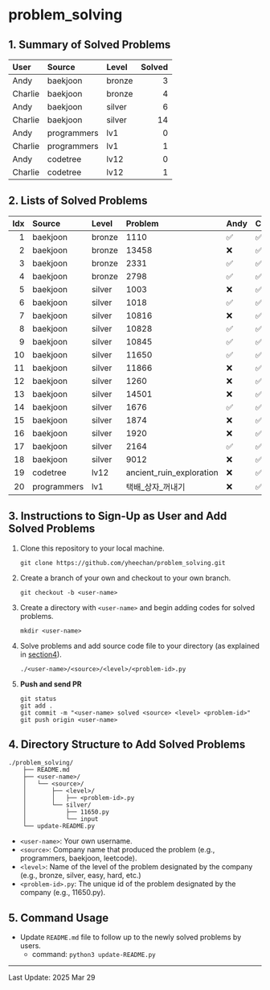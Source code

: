 # problem_solving

## 1. Summary of Solved Problems
<!-- START_TABLE_SUMMARY -->
| User    | Source      | Level   |   Solved |
|:--------|:------------|:--------|---------:|
| Andy    | baekjoon    | bronze  |        3 |
| Charlie | baekjoon    | bronze  |        4 |
| Andy    | baekjoon    | silver  |        6 |
| Charlie | baekjoon    | silver  |       14 |
| Andy    | programmers | lv1     |        0 |
| Charlie | programmers | lv1     |        1 |
| Andy    | codetree    | lv12    |        0 |
| Charlie | codetree    | lv12    |        1 |
<!-- END_TABLE_SUMMARY -->

## 2. Lists of Solved Problems
<!-- START_TABLE_LIST -->
|   Idx | Source      | Level   | Problem                  | Andy   | Charlie   |
|------:|:------------|:--------|:-------------------------|:-------|:----------|
|     1 | baekjoon    | bronze  | 1110                     | ✅     | ✅        |
|     2 | baekjoon    | bronze  | 13458                    | ❌     | ✅        |
|     3 | baekjoon    | bronze  | 2331                     | ✅     | ✅        |
|     4 | baekjoon    | bronze  | 2798                     | ✅     | ✅        |
|     5 | baekjoon    | silver  | 1003                     | ❌     | ✅        |
|     6 | baekjoon    | silver  | 1018                     | ✅     | ✅        |
|     7 | baekjoon    | silver  | 10816                    | ❌     | ✅        |
|     8 | baekjoon    | silver  | 10828                    | ✅     | ✅        |
|     9 | baekjoon    | silver  | 10845                    | ✅     | ✅        |
|    10 | baekjoon    | silver  | 11650                    | ✅     | ✅        |
|    11 | baekjoon    | silver  | 11866                    | ❌     | ✅        |
|    12 | baekjoon    | silver  | 1260                     | ❌     | ✅        |
|    13 | baekjoon    | silver  | 14501                    | ❌     | ✅        |
|    14 | baekjoon    | silver  | 1676                     | ✅     | ✅        |
|    15 | baekjoon    | silver  | 1874                     | ❌     | ✅        |
|    16 | baekjoon    | silver  | 1920                     | ❌     | ✅        |
|    17 | baekjoon    | silver  | 2164                     | ✅     | ✅        |
|    18 | baekjoon    | silver  | 9012                     | ❌     | ✅        |
|    19 | codetree    | lv12    | ancient_ruin_exploration | ❌     | ✅        |
|    20 | programmers | lv1     | 택배_상자_꺼내기         | ❌     | ✅        |
<!-- END_TABLE_LIST -->

## 3. Instructions to Sign-Up as User and Add Solved Problems
1. Clone this repository to your local machine.
    ```
    git clone https://github.com/yheechan/problem_solving.git
    ```
2. Create a branch of your own and checkout to your own branch.
    ```
    git checkout -b <user-name>
    ```
3. Create a directory with ``<user-name>`` and begin adding codes for solved problems.
    ```
    mkdir <user-name>
    ```
4. Solve problems and add source code file to your directory (as explained in [section4](#4-directory-structure-to-add-solved-problems)).
    ```
    ./<user-name>/<source>/<level>/<problem-id>.py
    ```
5. **Push and send PR**
    ```
    git status
    git add .
    git commit -m "<user-name> solved <source> <level> <problem-id>"
    git push origin <user-name>
    ```

## 4. Directory Structure to Add Solved Problems
```
./problem_solving/
    ├── README.md
    ├── <user-name>/
    │   └── <source>/
    │       ├── <level>/
    │       │   ├── <problem-id>.py
    │       └── silver/
    │           ├── 11650.py
    │           └── input
    └── update-README.py
```
* ``<user-name>``: Your own username.
* ``<source>``: Company name that produced the problem (e.g., programmers, baekjoon, leetcode).
* ``<level>``: Name of the level of the problem designated by the company (e.g., bronze, silver, easy, hard, etc.)
* ``<problem-id>.py``: The unique id of the problem designated by the company (e.g., 11650.py).


## 5. Command Usage
* Update ``README.md`` file to follow up to the newly solved problems by users.
  * command: ``python3 update-README.py``

---

<!-- START_LAST_UPDATED -->
Last Update: 2025 Mar 29
<!-- END_LAST_UPDATED -->
